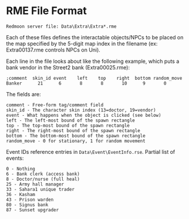 RME File Format
===============

```
Redmoon server file: Data\Extra\Extra*.rme
```

Each of these files defines the interactable objects/NPCs to be placed on the 
map specified by the 5-digit map index in the filename (ex: Extra00137.rme 
controls NPCs on Uni).

Each line in the file looks about like the following example, which puts a bank
vendor in the Street2 bank (Extra00025.rme):

```
;comment  skin_id event    left    top    right  bottom random_move 
Banker      21      6       8       8       10      9       0
```

The fields are:

```
comment - Free-form tag/comment field
skin_id - The character skin index (13=doctor, 19=vendor)
event - What happens when the object is clicked (see below)
left - The left-most bound of the spawn rectangle
top - The top-most bound of the spawn rectangle
right - The right-most bound of the spawn rectangle
bottom - The bottom-most bound of the spawn rectangle
random_move - 0 for stationary, 1 for random movement
```

Event IDs reference entries in `Data\Event\EventInfo.rse`.
Partial list of events:
```
0 - Nothing
6 - Bank clerk (access bank)
8 - Doctor/nurse (full heal)
25 - Army hall manager
33 - Sahara1 unique trader
36 - Kasham
43 - Prison warden
80 - Signus bank
87 - Sunset upgrader
```
